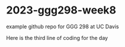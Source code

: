 # 2023-ggg298-week8
example github repo for GGG 298 at UC Davis

Here is the third line of coding for the day